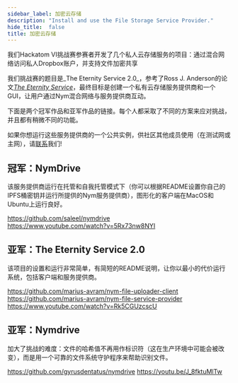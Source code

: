 ```yaml
---
sidebar_label: 加密云存储
description: "Install and use the File Storage Service Provider."
hide_title:  false
title: 加密云存储
---
```


我们Hackatom VI挑战赛参赛者开发了几个私人云存储服务的项目：通过混合网络访问私人Dropbox账户，并支持文件加密共享

我们挑战赛的题目是_The Eternity Service 2.0_，参考了Ross J. Anderson的论文[_The Eternity Service_](https://www.cl.cam.ac.uk/~rja14/eternity/eternity.html)，最终目标是创建一个私有云存储服务提供商和一个GUI，让用户通过Nym混合网络与服务提供商互动。

下面是两个冠军作品和亚军作品的链接。每个人都采取了不同的方案来应对挑战，并且都有稍微不同的功能。

如果你想运行这些服务提供商的一个公共实例，供社区其他成员使用（在测试网或主网），请[联系](mailto:max@nymtech.net)我们! 

## 冠军：NymDrive    

该服务提供商运行在托管和自我托管模式下（你可以根据README设置你自己的IPFS桶密钥并运行所提供的Nym服务提供商），图形化的客户端在MacOS和Ubuntu上运行良好。

https://github.com/saleel/nymdrive    
https://www.youtube.com/watch?v=5Rx73nw8NYI

## 亚军：The Eternity Service 2.0    

该项目的设置和运行非常简单，有简短的README说明，让你以最小的代价运行系统，包括客户端和服务提供商。

https://github.com/marius-avram/nym-file-uploader-client
https://github.com/marius-avram/nym-file-service-provider    
https://www.youtube.com/watch?v=Rk5CGUzcscU

## 亚军：Nymdrive    

加大了挑战的难度：文件的哈希值不再用作标识符（这在生产环境中可能会被改变），而是用一个可靠的文件系统守护程序来帮助识别文件。

https://github.com/gyrusdentatus/nymdrive 
https://youtu.be/J_8fktuMlTw